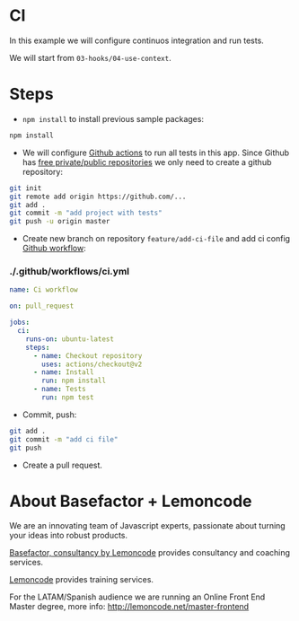 # CI

In this example we will configure continuos integration and run tests.

We will start from `03-hooks/04-use-context`.

# Steps

- `npm install` to install previous sample packages:

```bash
npm install
```

- We will configure [Github actions](https://github.com/features/actions) to run all tests in this app. Since Github has [free private/public repositories](https://github.com/pricing) we only need to create a github repository:

```bash
git init
git remote add origin https://github.com/...
git add .
git commit -m "add project with tests"
git push -u origin master
```

- Create new branch on repository `feature/add-ci-file` and add ci config [Github workflow](https://help.github.com/en/actions/configuring-and-managing-workflows/configuring-a-workflow):

### ./.github/workflows/ci.yml

```yml
name: Ci workflow

on: pull_request

jobs:
  ci:
    runs-on: ubuntu-latest
    steps:
      - name: Checkout repository
        uses: actions/checkout@v2
      - name: Install
        run: npm install
      - name: Tests
        run: npm test
```

- Commit, push:

```bash
git add .
git commit -m "add ci file"
git push
```

- Create a pull request.

# About Basefactor + Lemoncode

We are an innovating team of Javascript experts, passionate about turning your ideas into robust products.

[Basefactor, consultancy by Lemoncode](http://www.basefactor.com) provides consultancy and coaching services.

[Lemoncode](http://lemoncode.net/services/en/#en-home) provides training services.

For the LATAM/Spanish audience we are running an Online Front End Master degree, more info: http://lemoncode.net/master-frontend
